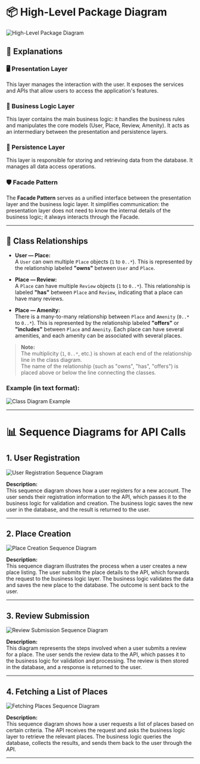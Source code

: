# 📦 High-Level Package Diagram

![High-Level Package Diagram](high_level_package.png)

## 📝 Explanations

### 🖥️ Presentation Layer
This layer manages the interaction with the user. It exposes the services and APIs that allow users to access the application's features.

### 🧠 Business Logic Layer
This layer contains the main business logic: it handles the business rules and manipulates the core models (User, Place, Review, Amenity). It acts as an intermediary between the presentation and persistence layers.

### 💾 Persistence Layer
This layer is responsible for storing and retrieving data from the database. It manages all data access operations.

### 🛡️ Facade Pattern
The **Facade Pattern** serves as a unified interface between the presentation layer and the business logic layer. It simplifies communication: the presentation layer does not need to know the internal details of the business logic; it always interacts through the Facade.

---

## 🔗 Class Relationships

- **User — Place:**  
  A `User` can own multiple `Place` objects (`1` to `0..*`). This is represented by the relationship labeled **"owns"** between `User` and `Place`.

- **Place — Review:**  
  A `Place` can have multiple `Review` objects (`1` to `0..*`). This relationship is labeled **"has"** between `Place` and `Review`, indicating that a place can have many reviews.

- **Place — Amenity:**  
  There is a many-to-many relationship between `Place` and `Amenity` (`0..*` to `0..*`). This is represented by the relationship labeled **"offers"** or **"includes"** between `Place` and `Amenity`. Each place can have several amenities, and each amenity can be associated with several places.

> **Note:**  
> The multiplicity (`1`, `0..*`, etc.) is shown at each end of the relationship line in the class diagram.  
> The name of the relationship (such as "owns", "has", "offers") is placed above or below the line connecting the classes.

### Example (in text format):

![Class Diagram Example](class_diagram.png)

---

# 📊 Sequence Diagrams for API Calls

## 1. User Registration

![User Registration Sequence Diagram](user_registration_sequence.png)

**Description:**  
This sequence diagram shows how a user registers for a new account. The user sends their registration information to the API, which passes it to the business logic for validation and creation. The business logic saves the new user in the database, and the result is returned to the user.

---

## 2. Place Creation

![Place Creation Sequence Diagram](place_creation.png)

**Description:**  
This sequence diagram illustrates the process when a user creates a new place listing. The user submits the place details to the API, which forwards the request to the business logic layer. The business logic validates the data and saves the new place to the database. The outcome is sent back to the user.

---

## 3. Review Submission

![Review Submission Sequence Diagram](review_submission.png)

**Description:**  
This diagram represents the steps involved when a user submits a review for a place. The user sends the review data to the API, which passes it to the business logic for validation and processing. The review is then stored in the database, and a response is returned to the user.

---

## 4. Fetching a List of Places

![Fetching Places Sequence Diagram](fetching_list_places.png)

**Description:**  
This sequence diagram shows how a user requests a list of places based on certain criteria. The API receives the request and asks the business logic layer to retrieve the relevant places. The business logic queries the database, collects the results, and sends them back to the user through the API.

---
